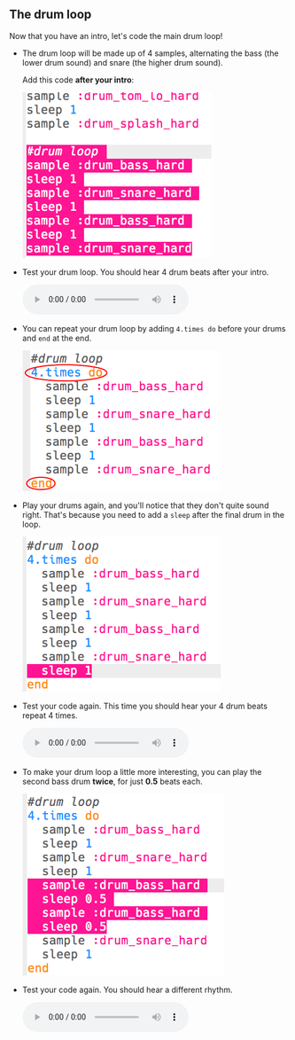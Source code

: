 ## The drum loop

Now that you have an intro, let's code the main drum loop!

+ The drum loop will be made up of 4 samples, alternating the bass (the lower drum sound) and snare (the higher drum sound).
    
    Add this code **after your intro**:
    
    ![ruutukaappaus](images/drum-main.png)

+ Test your drum loop. You should hear 4 drum beats after your intro.
    
    <div id="audio-preview" class="pdf-hidden">
      <audio controls preload> <source src="resources/drums-loop-1.mp3" type="audio/mpeg"> Your browser does not support the <code>audio</code> element. </audio>
    </div>
+ You can repeat your drum loop by adding `4.times do` before your drums and `end` at the end.
    
    ![ruutukaappaus](images/drum-loop-bug.png)

+ Play your drums again, and you'll notice that they don't quite sound right. That's because you need to add a `sleep` after the final drum in the loop.
    
    ![ruutukaappaus](images/drum-loop-fix.png)

+ Test your code again. This time you should hear your 4 drum beats repeat 4 times.
    
    <div id="audio-preview" class="pdf-hidden">
      <audio controls preload> <source src="resources/drums-loop-2.mp3" type="audio/mpeg"> Your browser does not support the <code>audio</code> element. </audio>
    </div>
+ To make your drum loop a little more interesting, you can play the second bass drum **twice**, for just **0.5** beats each.
    
    ![ruutukaappaus](images/drum-loop-double.png)

+ Test your code again. You should hear a different rhythm.
    
    <div id="audio-preview" class="pdf-hidden">
      <audio controls preload> <source src="resources/drums-loop-3.mp3" type="audio/mpeg"> Your browser does not support the <code>audio</code> element. </audio>
    </div>